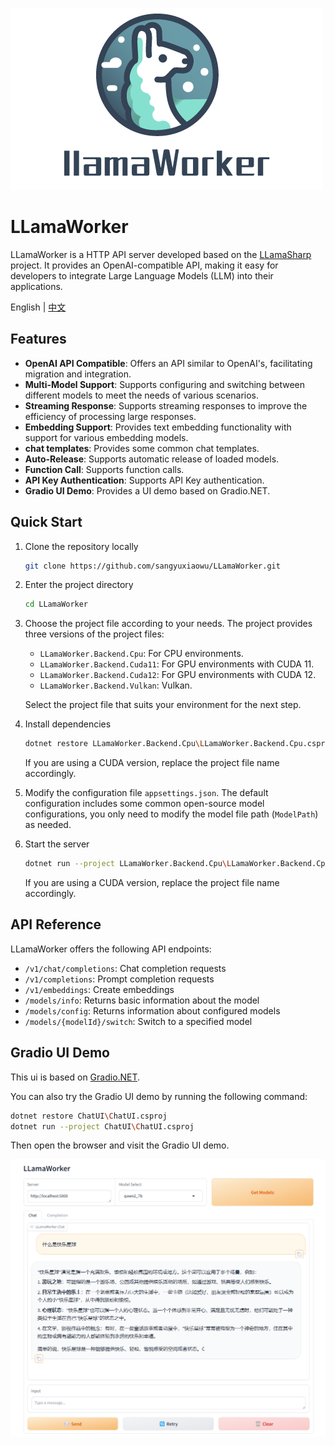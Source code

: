 ![](doc/logo.png)

# LLamaWorker

LLamaWorker is a HTTP API server developed based on the [LLamaSharp](https://github.com/SciSharp/LLamaSharp?wt.mc_id=DT-MVP-5005195) project. It provides an OpenAI-compatible API, making it easy for developers to integrate Large Language Models (LLM) into their applications.

English | [中文](README_CN.md)

## Features

- **OpenAI API Compatible**: Offers an API similar to OpenAI's, facilitating migration and integration.
- **Multi-Model Support**: Supports configuring and switching between different models to meet the needs of various scenarios.
- **Streaming Response**: Supports streaming responses to improve the efficiency of processing large responses.
- **Embedding Support**: Provides text embedding functionality with support for various embedding models.
- **chat templates**: Provides some common chat templates.
- **Auto-Release**: Supports automatic release of loaded models.
- **Function Call**: Supports function calls.
- **API Key Authentication**: Supports API Key authentication.
- **Gradio UI Demo**: Provides a UI demo based on Gradio.NET.

## Quick Start

1. Clone the repository locally
   ```bash
   git clone https://github.com/sangyuxiaowu/LLamaWorker.git
   ```
2. Enter the project directory
   ```bash
   cd LLamaWorker
   ```
3. Choose the project file according to your needs. The project provides three versions of the project files:
   - `LLamaWorker.Backend.Cpu`: For CPU environments.
   - `LLamaWorker.Backend.Cuda11`: For GPU environments with CUDA 11.
   - `LLamaWorker.Backend.Cuda12`: For GPU environments with CUDA 12.
   - `LLamaWorker.Backend.Vulkan`: Vulkan. 
   
   Select the project file that suits your environment for the next step.
   
4. Install dependencies
   ```bash
   dotnet restore LLamaWorker.Backend.Cpu\LLamaWorker.Backend.Cpu.csproj
   ```
   If you are using a CUDA version, replace the project file name accordingly.
   
5. Modify the configuration file `appsettings.json`. The default configuration includes some common open-source model configurations, you only need to modify the model file path (`ModelPath`) as needed.
   
6. Start the server
   ```bash
   dotnet run --project LLamaWorker.Backend.Cpu\LLamaWorker.Backend.Cpu.csproj
   ```
   If you are using a CUDA version, replace the project file name accordingly.

## API Reference

LLamaWorker offers the following API endpoints:

- `/v1/chat/completions`: Chat completion requests
- `/v1/completions`: Prompt completion requests
- `/v1/embeddings`: Create embeddings
- `/models/info`: Returns basic information about the model
- `/models/config`: Returns information about configured models
- `/models/{modelId}/switch`: Switch to a specified model

## Gradio UI Demo

This ui is based on [Gradio.NET](https://github.com/feiyun0112/Gradio.Net?wt.mc_id=DT-MVP-5005195).

You can also try the Gradio UI demo by running the following command:

```bash
dotnet restore ChatUI\ChatUI.csproj
dotnet run --project ChatUI\ChatUI.csproj
```

Then open the browser and visit the Gradio UI demo.

![](doc/ui.png)